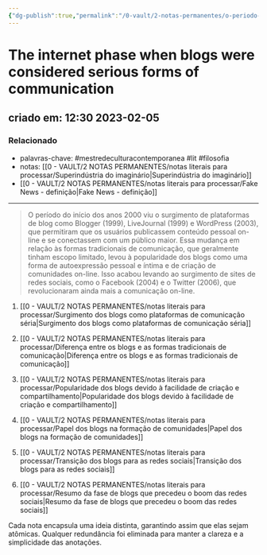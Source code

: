 ```yaml
---
{"dg-publish":true,"permalink":"/0-vault/2-notas-permanentes/o-periodo-do-inicio-dos-anos-2000-viu-o-surgimento-de-plataformas-de-blog/","tags":["permanente","mestredeculturacontemporanea","lit","filosofia"],"dgHomeLink":true,"dgShowLocalGraph":true,"dgShowFileTree":true,"dgEnableSearch":true,"noteIcon":""}
---
```


# The internet phase when blogs were considered serious forms of communication

## criado em: 12:30 2023-02-05

### Relacionado

- palavras-chave: #mestredeculturacontemporanea #lit #filosofia 
- notas: [[0 - VAULT/2 NOTAS PERMANENTES/notas literais para processar/Superindústria do imaginário\|Superindústria do imaginário]]
- [[0 - VAULT/2 NOTAS PERMANENTES/notas literais para processar/Fake News - definição\|Fake News - definição]]
---


>O período do início dos anos 2000 viu o surgimento de plataformas de blog como Blogger (1999), LiveJournal (1999) e WordPress (2003), que permitiram que os usuários publicassem conteúdo pessoal on-line e se conectassem com um público maior. Essa mudança em relação às formas tradicionais de comunicação, que geralmente tinham escopo limitado, levou à popularidade dos blogs como uma forma de autoexpressão pessoal e íntima e de criação de comunidades on-line. Isso acabou levando ao surgimento de sites de redes sociais, como o Facebook (2004) e o Twitter (2006), que revolucionaram ainda mais a comunicação on-line.



1. [[0 - VAULT/2 NOTAS PERMANENTES/notas literais para processar/Surgimento dos blogs como plataformas de comunicação séria\|Surgimento dos blogs como plataformas de comunicação séria]]

2. [[0 - VAULT/2 NOTAS PERMANENTES/notas literais para processar/Diferença entre os blogs e as formas tradicionais de comunicação\|Diferença entre os blogs e as formas tradicionais de comunicação]]

3. [[0 - VAULT/2 NOTAS PERMANENTES/notas literais para processar/Popularidade dos blogs devido à facilidade de criação e compartilhamento\|Popularidade dos blogs devido à facilidade de criação e compartilhamento]]

4. [[0 - VAULT/2 NOTAS PERMANENTES/notas literais para processar/Papel dos blogs na formação de comunidades\|Papel dos blogs na formação de comunidades]]

5. [[0 - VAULT/2 NOTAS PERMANENTES/notas literais para processar/Transição dos blogs para as redes sociais\|Transição dos blogs para as redes sociais]]

6. [[0 - VAULT/2 NOTAS PERMANENTES/notas literais para processar/Resumo da fase de blogs que precedeu o boom das redes sociais\|Resumo da fase de blogs que precedeu o boom das redes sociais]]

Cada nota encapsula uma ideia distinta, garantindo assim que elas sejam atômicas. Qualquer redundância foi eliminada para manter a clareza e a simplicidade das anotações.